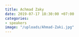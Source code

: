 ```yaml
---
title: Achmad Zaky
date: 2019-07-17 18:30:00 +07:00
categories:
- speakers
image: "/uploads/Ahmad-Zaki.jpg"
---
```


